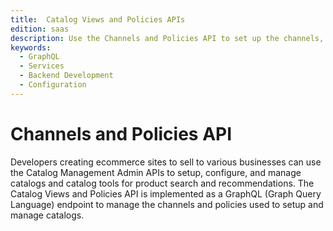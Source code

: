 ```yaml
---
title:  Catalog Views and Policies APIs
edition: saas
description: Use the Channels and Policies API to set up the channels, policies, and scopes for commerce catalogs.
keywords:
  - GraphQL
  - Services
  - Backend Development
  - Configuration
---
```


#  Channels and Policies API

Developers creating ecommerce sites to sell to various businesses can use the Catalog Management Admin APIs to setup, configure, and manage catalogs and catalog tools for product search and recommendations. The  Catalog Views and Policies API is implemented as a GraphQL (Graph Query Language) endpoint to manage the channels and policies used to setup and manage catalogs.
